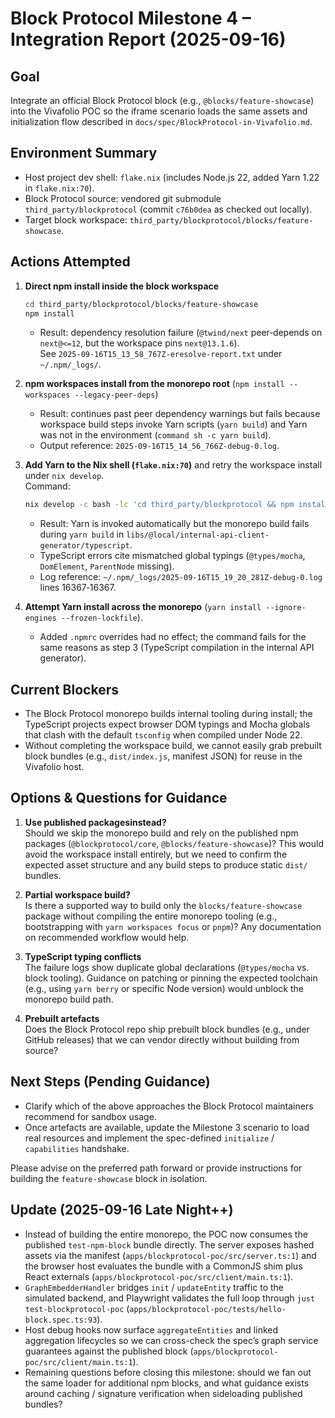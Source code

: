 # Block Protocol Milestone 4 – Integration Report (2025-09-16)

## Goal
Integrate an official Block Protocol block (e.g., `@blocks/feature-showcase`) into the Vivafolio POC so the iframe scenario loads the same assets and initialization flow described in `docs/spec/BlockProtocol-in-Vivafolio.md`.

## Environment Summary
- Host project dev shell: `flake.nix` (includes Node.js 22, added Yarn 1.22 in `flake.nix:70`).
- Block Protocol source: vendored git submodule `third_party/blockprotocol` (commit `c76b0dea` as checked out locally).
- Target block workspace: `third_party/blockprotocol/blocks/feature-showcase`.

## Actions Attempted
1. **Direct npm install inside the block workspace**  
   ```bash
   cd third_party/blockprotocol/blocks/feature-showcase
   npm install
   ```
   - Result: dependency resolution failure (`@twind/next` peer‑depends on `next@<=12`, but the workspace pins `next@13.1.6`).  
     See `2025-09-16T15_13_58_767Z-eresolve-report.txt` under `~/.npm/_logs/`.

2. **npm workspaces install from the monorepo root**  (`npm install --workspaces --legacy-peer-deps`)  
   - Result: continues past peer dependency warnings but fails because workspace build steps invoke Yarn scripts (`yarn build`) and Yarn was not in the environment (`command sh -c yarn build`).  
   - Output reference: `2025-09-16T15_14_56_766Z-debug-0.log`.

3. **Add Yarn to the Nix shell (`flake.nix:70`)** and retry the workspace install under `nix develop`.  
   Command:  
   ```bash
   nix develop -c bash -lc 'cd third_party/blockprotocol && npm install --workspaces --legacy-peer-deps'
   ```
   - Result: Yarn is invoked automatically but the monorepo build fails during `yarn build` in `libs/@local/internal-api-client-generator/typescript`.  
   - TypeScript errors cite mismatched global typings (`@types/mocha`, `DomElement`, `ParentNode` missing).  
   - Log reference: `~/.npm/_logs/2025-09-16T15_19_20_281Z-debug-0.log` lines 16367‑16367.

4. **Attempt Yarn install across the monorepo** (`yarn install --ignore-engines --frozen-lockfile`).  
   - Added `.npmrc` overrides had no effect; the command fails for the same reasons as step 3 (TypeScript compilation in the internal API generator).

## Current Blockers
- The Block Protocol monorepo builds internal tooling during install; the TypeScript projects expect browser DOM typings and Mocha globals that clash with the default `tsconfig` when compiled under Node 22.
- Without completing the workspace build, we cannot easily grab prebuilt block bundles (e.g., `dist/index.js`, manifest JSON) for reuse in the Vivafolio host.

## Options & Questions for Guidance
1. **Use published packagesinstead?**  
   Should we skip the monorepo build and rely on the published npm packages (`@blockprotocol/core`, `@blocks/feature-showcase`)? This would avoid the workspace install entirely, but we need to confirm the expected asset structure and any build steps to produce static `dist/` bundles.

2. **Partial workspace build?**  
   Is there a supported way to build only the `blocks/feature-showcase` package without compiling the entire monorepo tooling (e.g., bootstrapping with `yarn workspaces focus` or `pnpm`)? Any documentation on recommended workflow would help.

3. **TypeScript typing conflicts**  
   The failure logs show duplicate global declarations (`@types/mocha` vs. block tooling). Guidance on patching or pinning the expected toolchain (e.g., using `yarn berry` or specific Node version) would unblock the monorepo build path.

4. **Prebuilt artefacts**  
   Does the Block Protocol repo ship prebuilt block bundles (e.g., under GitHub releases) that we can vendor directly without building from source?

## Next Steps (Pending Guidance)
- Clarify which of the above approaches the Block Protocol maintainers recommend for sandbox usage.
- Once artefacts are available, update the Milestone 3 scenario to load real resources and implement the spec-defined `initialize` / `capabilities` handshake.

Please advise on the preferred path forward or provide instructions for building the `feature-showcase` block in isolation.

## Update (2025-09-16 Late Night++)
- Instead of building the entire monorepo, the POC now consumes the published `test-npm-block` bundle directly. The server exposes hashed assets via the manifest (`apps/blockprotocol-poc/src/server.ts:1`) and the browser host evaluates the bundle with a CommonJS shim plus React externals (`apps/blockprotocol-poc/src/client/main.ts:1`).
- `GraphEmbedderHandler` bridges `init` / `updateEntity` traffic to the simulated backend, and Playwright validates the full loop through `just test-blockprotocol-poc` (`apps/blockprotocol-poc/tests/hello-block.spec.ts:93`).
- Host debug hooks now surface `aggregateEntities` and linked aggregation lifecycles so we can cross-check the spec’s graph service guarantees against the published block (`apps/blockprotocol-poc/src/client/main.ts:1`).
- Remaining questions before closing this milestone: should we fan out the same loader for additional npm blocks, and what guidance exists around caching / signature verification when sideloading published bundles?
